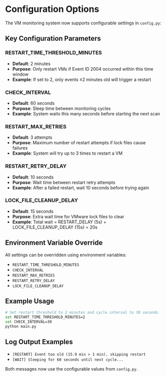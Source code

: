 # Configuration Options

The VM monitoring system now supports configurable settings in `config.py`:

## Key Configuration Parameters

### RESTART_TIME_THRESHOLD_MINUTES
- **Default**: 2 minutes
- **Purpose**: Only restart VMs if Event ID 2004 occurred within this time window
- **Example**: If set to 2, only events ≤2 minutes old will trigger a restart

### CHECK_INTERVAL
- **Default**: 60 seconds
- **Purpose**: Sleep time between monitoring cycles
- **Example**: System waits this many seconds before starting the next scan

### RESTART_MAX_RETRIES
- **Default**: 3 attempts
- **Purpose**: Maximum number of restart attempts if lock files cause failures
- **Example**: System will try up to 3 times to restart a VM

### RESTART_RETRY_DELAY
- **Default**: 10 seconds
- **Purpose**: Wait time between restart retry attempts
- **Example**: After a failed restart, wait 10 seconds before trying again

### LOCK_FILE_CLEANUP_DELAY
- **Default**: 15 seconds
- **Purpose**: Extra wait time for VMware lock files to clear
- **Example**: Total wait = RESTART_DELAY (5s) + LOCK_FILE_CLEANUP_DELAY (15s) = 20s

## Environment Variable Override

All settings can be overridden using environment variables:
- `RESTART_TIME_THRESHOLD_MINUTES`
- `CHECK_INTERVAL`
- `RESTART_MAX_RETRIES`
- `RESTART_RETRY_DELAY`
- `LOCK_FILE_CLEANUP_DELAY`

## Example Usage

```bash
# Set restart threshold to 2 minutes and cycle interval to 30 seconds
set RESTART_TIME_THRESHOLD_MINUTES=2
set CHECK_INTERVAL=30
python main.py
```

## Log Output Examples

- `[RESTART] Event too old (15.9 min > 1 min), skipping restart`
- `[WAIT] Sleeping for 60 seconds until next cycle...`

Both messages now use the configurable values from `config.py`.